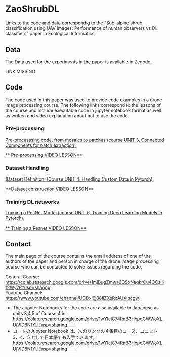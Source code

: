 # ZaoShrubDL
Links to the code and data correspondig to the "Sub-alpine shrub classification using UAV images: Performance of human observers vs DL classifiers" paper in Ecological Informatics.

## Data

The Data used for the experiments in the paper is available in Zenodo:

LINK MISSING


## Code

The code used in this paper was used to provide code examples in a drone image processing course. The following links correspond to the lessons of the course and include executable code in jupyter notebook format as well as written and video explanation about hot to use the code.

### Pre-processing 

[Pre-processsing code, from mosaics to patches (course UNIT 3, Connected Components for patch extraction)](https://colab.research.google.com/drive/18dMeSaJL22G_26FHrmIbz8n5plhe8mOZ?usp=sharing), 

[\*\* Pre-processing VIDEO  LESSON\*\*](https://www.youtube.com/playlist?list=PLfZpLxnJ0nUeK8KwoB1CpJPazJMnO6GZM)

### Dataset Handling
 
[(Dataset Definition: (Course UNIT 4, Handling Custom Data in Pytorch)](https://colab.research.google.com/drive/1zkdVQMv7YCBExHMJ1qCdrCba7Z1jsEi8?usp=sharing), 

[\*\*Dataset construction VIDEO  LESSON\*\*](https://www.youtube.com/watch?v=AtyxMuWr5OE&list=PLfZpLxnJ0nUfKAXQhZiIV-pLCudf50-Lg)

### Training DL networks

[Training a ResNet Model (course UNIT 6, Training Deep Learning Models in Pytorch)](https://colab.research.google.com/drive/17ARJbWw2h1X5rQNEkh7n7oXXA9Bvb2P9?usp=sharing),

[\*\* Training a Resnet VIDEO  LESSON\*\*](https://www.youtube.com/playlist?list=PLfZpLxnJ0nUfd1_rxYBoWXRC2dKDQGA_k)

## Contact

The main page of the course contains the email address of one of the authors of the paper and person in charge of the drone image processing course who can be contacted to solve issues regarding the code.

General Course: https://colab.research.google.com/drive/1mjBugZmwa6OSxNaqkrCu4OCslKf2Wy7P?usp=sharing  
Youtube Channel: https://www.youtube.com/channel/UCDxi6j88IlZXsRcAUXlscgw

* The Jupyter Notebooks for the code are also available in Japanese as units 3,4,5 of Course 4 in https://colab.research.google.com/drive/1wYIcjC74RnB3HcpqCWWoXLUjVlD8N1YU?usp=sharing　　
*  コードのJupyter Notebook は、次のリンクの４番目のコース、ユニット 3、4、5 として日本語でも入手できます。https://colab.research.google.com/drive/1wYIcjC74RnB3HcpqCWWoXLUjVlD8N1YU?usp=sharing　　
